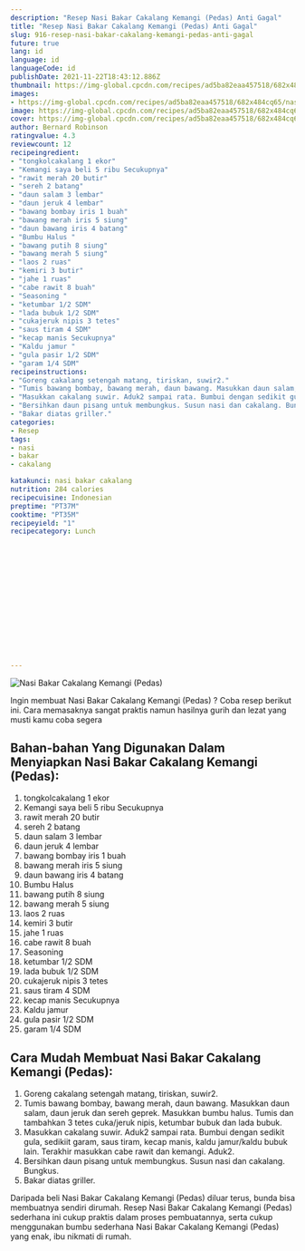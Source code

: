 ```yaml
---
description: "Resep Nasi Bakar Cakalang Kemangi (Pedas) Anti Gagal"
title: "Resep Nasi Bakar Cakalang Kemangi (Pedas) Anti Gagal"
slug: 916-resep-nasi-bakar-cakalang-kemangi-pedas-anti-gagal
future: true
lang: id
language: id
languageCode: id
publishDate: 2021-11-22T18:43:12.886Z 
thumbnail: https://img-global.cpcdn.com/recipes/ad5ba82eaa457518/682x484cq65/nasi-bakar-cakalang-kemangi-pedas-foto-resep-utama.png
images:
- https://img-global.cpcdn.com/recipes/ad5ba82eaa457518/682x484cq65/nasi-bakar-cakalang-kemangi-pedas-foto-resep-utama.png
image: https://img-global.cpcdn.com/recipes/ad5ba82eaa457518/682x484cq65/nasi-bakar-cakalang-kemangi-pedas-foto-resep-utama.png
cover: https://img-global.cpcdn.com/recipes/ad5ba82eaa457518/682x484cq65/nasi-bakar-cakalang-kemangi-pedas-foto-resep-utama.png
author: Bernard Robinson
ratingvalue: 4.3
reviewcount: 12
recipeingredient:
- "tongkolcakalang 1 ekor"
- "Kemangi saya beli 5 ribu Secukupnya"
- "rawit merah 20 butir"
- "sereh 2 batang"
- "daun salam 3 lembar"
- "daun jeruk 4 lembar"
- "bawang bombay iris 1 buah"
- "bawang merah iris 5 siung"
- "daun bawang iris 4 batang"
- "Bumbu Halus "
- "bawang putih 8 siung"
- "bawang merah 5 siung"
- "laos 2 ruas"
- "kemiri 3 butir"
- "jahe 1 ruas"
- "cabe rawit 8 buah"
- "Seasoning "
- "ketumbar 1/2 SDM"
- "lada bubuk 1/2 SDM"
- "cukajeruk nipis 3 tetes"
- "saus tiram 4 SDM"
- "kecap manis Secukupnya"
- "Kaldu jamur "
- "gula pasir 1/2 SDM"
- "garam 1/4 SDM"
recipeinstructions:
- "Goreng cakalang setengah matang, tiriskan, suwir2."
- "Tumis bawang bombay, bawang merah, daun bawang. Masukkan daun salam, daun jeruk dan sereh geprek. Masukkan bumbu halus. Tumis dan tambahkan 3 tetes cuka/jeruk nipis, ketumbar bubuk dan lada bubuk."
- "Masukkan cakalang suwir. Aduk2 sampai rata. Bumbui dengan sedikit gula, sedikiit garam, saus tiram, kecap manis, kaldu jamur/kaldu bubuk lain. Terakhir masukkan cabe rawit dan kemangi. Aduk2."
- "Bersihkan daun pisang untuk membungkus. Susun nasi dan cakalang. Bungkus."
- "Bakar diatas griller."
categories:
- Resep
tags:
- nasi
- bakar
- cakalang

katakunci: nasi bakar cakalang 
nutrition: 284 calories
recipecuisine: Indonesian
preptime: "PT37M"
cooktime: "PT35M"
recipeyield: "1"
recipecategory: Lunch


     
    
    
    
    
    
    
    
    
    
    
      
    
---
```



![Nasi Bakar Cakalang Kemangi (Pedas)](https://img-global.cpcdn.com/recipes/ad5ba82eaa457518/682x484cq65/nasi-bakar-cakalang-kemangi-pedas-foto-resep-utama.png)

Ingin membuat Nasi Bakar Cakalang Kemangi (Pedas) ? Coba resep berikut ini. Cara memasaknya sangat praktis namun hasilnya gurih dan lezat yang musti kamu coba segera

<!--inarticleads1-->

## Bahan-bahan Yang Digunakan Dalam Menyiapkan Nasi Bakar Cakalang Kemangi (Pedas):

1. tongkolcakalang 1 ekor
1. Kemangi saya beli 5 ribu Secukupnya
1. rawit merah 20 butir
1. sereh 2 batang
1. daun salam 3 lembar
1. daun jeruk 4 lembar
1. bawang bombay iris 1 buah
1. bawang merah iris 5 siung
1. daun bawang iris 4 batang
1. Bumbu Halus 
1. bawang putih 8 siung
1. bawang merah 5 siung
1. laos 2 ruas
1. kemiri 3 butir
1. jahe 1 ruas
1. cabe rawit 8 buah
1. Seasoning 
1. ketumbar 1/2 SDM
1. lada bubuk 1/2 SDM
1. cukajeruk nipis 3 tetes
1. saus tiram 4 SDM
1. kecap manis Secukupnya
1. Kaldu jamur 
1. gula pasir 1/2 SDM
1. garam 1/4 SDM



<!--inarticleads2-->

## Cara Mudah Membuat Nasi Bakar Cakalang Kemangi (Pedas):

1. Goreng cakalang setengah matang, tiriskan, suwir2.
1. Tumis bawang bombay, bawang merah, daun bawang. Masukkan daun salam, daun jeruk dan sereh geprek. Masukkan bumbu halus. Tumis dan tambahkan 3 tetes cuka/jeruk nipis, ketumbar bubuk dan lada bubuk.
1. Masukkan cakalang suwir. Aduk2 sampai rata. Bumbui dengan sedikit gula, sedikiit garam, saus tiram, kecap manis, kaldu jamur/kaldu bubuk lain. Terakhir masukkan cabe rawit dan kemangi. Aduk2.
1. Bersihkan daun pisang untuk membungkus. Susun nasi dan cakalang. Bungkus.
1. Bakar diatas griller.




Daripada   beli  Nasi Bakar Cakalang Kemangi (Pedas)  diluar terus, bunda  bisa membuatnya sendiri dirumah. Resep  Nasi Bakar Cakalang Kemangi (Pedas)  sederhana ini cukup praktis dalam proses pembuatannya, serta cukup menggunakan bumbu sederhana  Nasi Bakar Cakalang Kemangi (Pedas)  yang enak, ibu nikmati di rumah.
